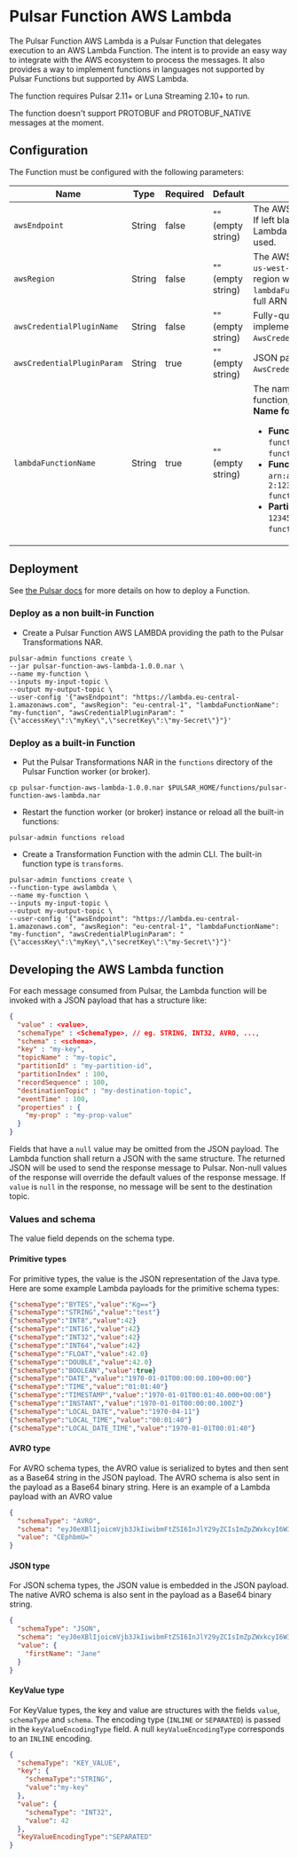 # Pulsar Function AWS Lambda

The Pulsar Function AWS Lambda is a Pulsar Function that delegates execution to an AWS Lambda Function.
The intent is to provide an easy way to integrate with the AWS ecosystem to process the messages.
It also provides a way to implement functions in languages not supported by Pulsar Functions but supported by AWS Lambda.

The function requires Pulsar 2.11+ or Luna Streaming 2.10+ to run.

The function doesn't support PROTOBUF and PROTOBUF_NATIVE messages at the moment.

## Configuration

The Function must be configured with the following parameters:

| Name                       | Type    | Required | Default           | Description                                                                                                                                                                                                                                                                                                                     |
|----------------------------|---------|----------|-------------------|---------------------------------------------------------------------------------------------------------------------------------------------------------------------------------------------------------------------------------------------------------------------------------------------------------------------------------|
| `awsEndpoint`              | String  | false    | "" (empty string) | The AWS Lambda endpoint URL. If left blank, the default AWS Lambda endpoint URL will be used.                                                                                                                                                                                                                                   |
| `awsRegion`                | String  | false    | "" (empty string) | The AWS region (eg. `us-west-1`, `us-west-2`). If left blank, the region will be parsed from the `lambdaFunctionName` if it's in the full ARN format.                                                                                                                                                                           |
| `awsCredentialPluginName`  | String  | false    | "" (empty string) | Fully-qualified class name of implementation of `AwsCredentialProviderPlugin`.                                                                                                                                                                                                                                                  |
| `awsCredentialPluginParam` | String  | true     | "" (empty string) | JSON parameter to initialize `AwsCredentialsProviderPlugin`.                                                                                                                                                                                                                                                                    |
| `lambdaFunctionName`       | String  | true     | "" (empty string) | The name of the Lambda function, version, or alias. <br>**Name formats**<ul><li>**Function name** - `my-function` (name-only), `my-function:v1` (with alias).</li><li>**Function ARN** - `arn:aws:lambda:us-west-2:123456789012:function:my-function`.</li><li>**Partial ARN** - `123456789012:function:my-function`.</li></ul> |

## Deployment

See [the Pulsar docs](https://pulsar.apache.org/fr/docs/functions-deploy) for more details on how to deploy a Function.

### Deploy as a non built-in Function

* Create a Pulsar Function AWS LAMBDA providing the path to the Pulsar Transformations NAR.
```shell
pulsar-admin functions create \
--jar pulsar-function-aws-lambda-1.0.0.nar \
--name my-function \
--inputs my-input-topic \
--output my-output-topic \
--user-config '{"awsEndpoint": "https://lambda.eu-central-1.amazonaws.com", "awsRegion": "eu-central-1", "lambdaFunctionName": "my-function", "awsCredentialPluginParam": "{\"accessKey\":\"myKey\",\"secretKey\":\"my-Secret\"}"}'
```

### Deploy as a built-in Function

* Put the Pulsar Transformations NAR in the `functions` directory of the Pulsar Function worker (or broker).
```shell
cp pulsar-function-aws-lambda-1.0.0.nar $PULSAR_HOME/functions/pulsar-function-aws-lambda.nar
```
* Restart the function worker (or broker) instance or reload all the built-in functions:
```shell
pulsar-admin functions reload
```
* Create a Transformation Function with the admin CLI. The built-in function type is `transforms`.
```shell
pulsar-admin functions create \
--function-type awslambda \
--name my-function \
--inputs my-input-topic \
--output my-output-topic \
--user-config '{"awsEndpoint": "https://lambda.eu-central-1.amazonaws.com", "awsRegion": "eu-central-1", "lambdaFunctionName": "my-function", "awsCredentialPluginParam": "{\"accessKey\":\"myKey\",\"secretKey\":\"my-Secret\"}"}'
```

## Developing the AWS Lambda function

For each message consumed from Pulsar, the Lambda function will be invoked with a JSON payload that has a structure like:
```json
{
  "value" : <value>,
  "schemaType" : <SchemaType>, // eg. STRING, INT32, AVRO, ...,
  "schema" : <schema>,
  "key" : "my-key",
  "topicName" : "my-topic",
  "partitionId" : "my-partition-id",
  "partitionIndex" : 100,
  "recordSequence" : 100,
  "destinationTopic" : "my-destination-topic",
  "eventTime" : 100,
  "properties" : {
    "my-prop" : "my-prop-value"
  }
}
```

Fields that have a `null` value may be omitted from the JSON payload.
The Lambda function shall return a JSON with the same structure.
The returned JSON will be used to send the response message to Pulsar.
Non-null values of the response will override the default values of the response message.
If `value` is `null` in the response, no message will be sent to the destination topic.

### Values and schema

The value field depends on the schema type.

#### Primitive types

For primitive types, the value is the JSON representation of the Java type.
Here are some example Lambda payloads for the primitive schema types:

```json
{"schemaType":"BYTES","value":"Kg=="}
{"schemaType":"STRING","value":"test"}
{"schemaType":"INT8","value":42}
{"schemaType":"INT16","value":42}
{"schemaType":"INT32","value":42}
{"schemaType":"INT64","value":42}
{"schemaType":"FLOAT","value":42.0}
{"schemaType":"DOUBLE","value":42.0}
{"schemaType":"BOOLEAN","value":true}
{"schemaType":"DATE","value":"1970-01-01T00:00:00.100+00:00"}
{"schemaType":"TIME","value":"01:01:40"}
{"schemaType":"TIMESTAMP","value":"1970-01-01T00:01:40.000+00:00"}
{"schemaType":"INSTANT","value":"1970-01-01T00:00:00.100Z"}
{"schemaType":"LOCAL_DATE","value":"1970-04-11"}
{"schemaType":"LOCAL_TIME","value":"00:01:40"}
{"schemaType":"LOCAL_DATE_TIME","value":"1970-01-01T00:01:40"}
```

#### AVRO type

For AVRO schema types, the AVRO value is serialized to bytes and then sent as a Base64 string in the JSON payload.
The AVRO schema is also sent in the payload as a Base64 binary string.
Here is an example of a Lambda payload with an AVRO value

```json
{
  "schemaType": "AVRO",
  "schema": "eyJ0eXBlIjoicmVjb3JkIiwibmFtZSI6InJlY29yZCIsImZpZWxkcyI6W3sibmFtZSI6ImZpcnN0TmFtZSIsInR5cGUiOiJzdHJpbmcifV19", 
  "value": "CEphbmU="
}
```

#### JSON type

For JSON schema types, the JSON value is embedded in the JSON payload.
The native AVRO schema is also sent in the payload as a Base64 binary string.

```json
{
  "schemaType": "JSON",
  "schema": "eyJ0eXBlIjoicmVjb3JkIiwibmFtZSI6InJlY29yZCIsImZpZWxkcyI6W3sibmFtZSI6ImZpcnN0TmFtZSIsInR5cGUiOiJzdHJpbmcifV19",
  "value": {
    "firstName": "Jane"
  }
}
```

#### KeyValue type

For KeyValue types, the key and value are structures with the fields `value`, `schemaType` and `schema`.
The encoding type (`INLINE` or `SEPARATED`) is passed in the `keyValueEncodingType` field. 
A null `keyValueEncodingType` corresponds to an `INLINE` encoding.

```json
{
  "schemaType": "KEY_VALUE",
  "key": {
    "schemaType":"STRING",
    "value":"my-key"
  },
  "value": {
    "schemaType": "INT32",
    "value": 42
  },
  "keyValueEncodingType":"SEPARATED"
}
```